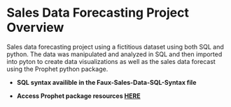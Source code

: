 # Sales Data Forecasting Project Overview

Sales data forecasting project using a fictitious dataset using both SQL and python. The data was manipulated and analyzed in SQL and then imported into pyton to create data visualizations as well as the sales data forecast using the Prophet python package.

- **SQL syntax availible in the Faux-Sales-Data-SQL-Syntax file**

- **Access Prophet package resources [HERE](https://facebook.github.io/prophet/docs/quick_start.html)**


